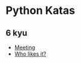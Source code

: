 # Python Katas

## 6 kyu
* [Meeting](https://www.codewars.com/kata/59df2f8f08c6cec835000012)
* [Who likes it?](https://www.codewars.com/kata/5266876b8f4bf2da9b000362)
